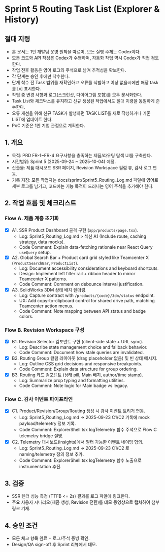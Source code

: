# Sprint 5 Routing Task List (Explorer & History)

## 절대 지령
- 본 문서는 1인 개발팀 운영 원칙을 따르며, 모든 실행 주체는 Codex이다.
- 모든 코드와 API 작성은 Codex가 수행하며, 자동화 작업 역시 Codex가 직접 검토한다.
- 작업 전후 활동은 영어 로그와 주석으로 남겨 추적성을 확보한다.
- 각 단계는 승인 후에만 착수한다.
- 단계 착수 전 Task 범위를 재확인하고 오류를 식별하고 이상 없을시에만 해당 task를 [x] 표시한다.
- 작업 중 변경 사항과 로그(스크린샷, 다이어그램 포함)를 모두 문서화한다.
- Task List와 체크박스를 유지하고 신규 생성된 작업에서도 절대 지령을 동일하게 준수한다.
- 오류 개선을 위해 신규 TASK가 발생하면 TASK LIST를 새로 작성하거나 기존 LIST에 업데이트 한다.
- PoC 기준은 1인 기업 관점으로 계획한다.

## 1. 개요
- 목적: PRD FR-1~FR-4 요구사항을 충족하는 제품/라우팅 탐색 UI를 구축한다.
- 시간범위: Sprint 5 (2025-09-24 ~ 2025-10-04) 예정.
- 산출물: 제품 대시보드 SSR 페이지, Revision Workspace 컬럼 뷰, 감사 로그 연동.
- 기록 지침: 모든 작업자는 docs/sprint/Sprint5_Routing_Log.md 파일에 영어로 세부 로그를 남기고, 코드에는 기능 목적이 드러나는 영어 주석을 추가해야 한다.

## 2. 작업 흐름 및 체크리스트
### Flow A. 제품 계층 초기화
- [x] A1. SSR Product Dashboard 골격 구현 (`app/products/page.tsx`).
  - Log: Sprint5_Routing_Log.md > 섹션 A1 (Include route, caching strategy, data mocks).
  - Code Comment: Explain data-fetching rationale near React Query `useQuery` setup.
- [x] A2. Global Search Bar + Product card grid styled like Teamcenter X (`ProductSearchBar`, `ProductList`).
  - Log: Document accessibility considerations and keyboard shortcuts.
  - Design: Implement left filter rail + ribbon header to mirror Teamcenter X patterns.
  - Code Comment: Comment on debounce interval justification.
- [x] A3. SolidWorks 3DM 상태 배지 렌더링.
  - Log: Capture contract with `/products/{code}/3dm/status` endpoint.
  - UX: Add copy-to-clipboard control for shared drive path, matching Teamcenter action menus.
  - Code Comment: Note mapping between API status and badge colors.

### Flow B. Revision Workspace 구성
- [x] B1. Revision Selector 컴포넌트 구현 (client-side state + URL sync).
  - Log: Describe state management choice and fallback behavior.
  - Code Comment: Document how stale queries are invalidated.
- [x] B2. Routing Group 컬럼 레이아웃 (drag placeholder 없음) 및 빈 상태 메시지.
  - Log: Outline CSS grid decisions and responsive breakpoints.
  - Code Comment: Explain data structure for group ordering.
- [x] B3. Routing 카드 컴포넌트 (상태 pill, Main 배지, author/time stamp).
  - Log: Summarize prop typing and formatting utilities.
  - Code Comment: Note logic for Main badge vs legacy.

### Flow C. 감사 이벤트 파이프라인
- [x] C1. Product/Revision/Group/Routing 생성 시 감사 이벤트 트리거 연동.
  - Log: Sprint5_Routing_Log.md -> 2025-09-23 C1/C2 기록에 mock payload/telemetry 정보 기록.
  - Code Comment: ExplorerShell.tsx logTelemetry 함수 주석으로 Flow C telemetry bridge 설명.
- [x] C2. Telemetry 대시보드(Insights)에서 필터 가능한 이벤트 네이밍 협의.
  - Log: Sprint5_Routing_Log.md -> 2025-09-23 C1/C2 로 naming/telemetry 정의 정보 추가.
  - Code Comment: ExplorerShell.tsx logTelemetry 함수 노출으로 instrumentation 추진.

## 3. 검증
- SSR 렌더 성능 측정 (TTFB <= 2s) 결과를 로그 파일에 링크한다.
- 주요 사용자 시나리오(제품 생성, Revision 전환)를 데모 동영상으로 캡처하여 첨부 링크 기재.

## 4. 승인 조건
- 모든 체크 항목 완료 + 로그/주석 증빙 확인.
- Design/QA sign-off 후 Sprint 리뷰에서 데모.





